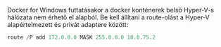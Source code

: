 Docker for Windows futtatásakor a docker konténerek belső Hyper-V-s hálózata nem érhető el alapból. Be kell állítani a route-olást
a Hyper-V alapértelmezett és privát adaptere között:

```PowerShell
route /P add 172.0.0.0 MASK 255.0.0.0 10.0.75.2
```